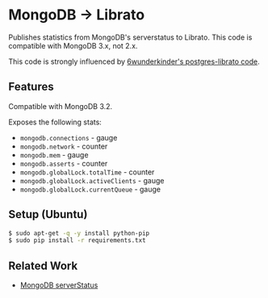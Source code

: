 

# MongoDB &rarr; Librato

Publishes statistics from MongoDB's serverstatus to Librato.  This code is compatible with MongoDB 3.x, not 2.x.

This code is strongly influenced by [6wunderkinder's postgres-librato code](https://github.com/6wunderkinder/postgres-librato).


## Features

Compatible with MongoDB 3.2.

Exposes the following stats:

 - `mongodb.connections` - gauge
 - `mongodb.network` - counter
 - `mongodb.mem` - gauge
 - `mongodb.asserts` - counter
 - `mongodb.globalLock.totalTime` - counter
 - `mongodb.globalLock.activeClients` - gauge
 - `mongodb.globalLock.currentQueue` - gauge

## Setup (Ubuntu)

```bash
$ sudo apt-get -q -y install python-pip
$ sudo pip install -r requirements.txt
```

## Related Work

 - [MongoDB serverStatus](https://docs.mongodb.org/manual/reference/command/serverStatus/)
 